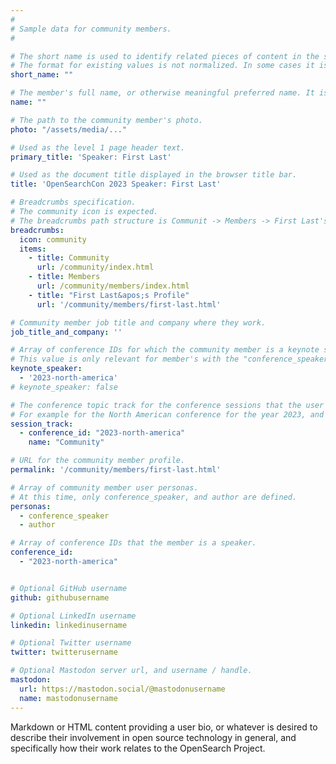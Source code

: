 ```yaml
---
#
# Sample data for community members.
#

# The short name is used to identify related pieces of content in the site. For example it is used in the "authors" array of blog posts, and it is used in the "presenters" array for OpenSearch Conference sessions to identify who is speaking.
# The format for existing values is not normalized. In some cases it is "first-initial-of-first-name" + "last-name", or matching a GitHub username, or something all together random. What is important is that it is unique within the system.
short_name: ""

# The member's full name, or otherwise meaningful preferred name. It is used in the templates for presenting content authors as well as the name of conference speakers.
name: ""

# The path to the community member's photo.
photo: "/assets/media/..."

# Used as the level 1 page header text.
primary_title: 'Speaker: First Last'

# Used as the document title displayed in the browser title bar.
title: 'OpenSearchCon 2023 Speaker: First Last'

# Breadcrumbs specification.
# The community icon is expected.
# The breadcrumbs path structure is Communit -> Members -> First Last's Profile.
breadcrumbs:
  icon: community
  items:
    - title: Community
      url: /community/index.html
    - title: Members
      url: /community/members/index.html
    - title: "First Last&apos;s Profile"
      url: '/community/members/first-last.html'

# Community member job title and company where they work.
job_title_and_company: ''

# Array of conference IDs for which the community member is a keynote speaker, if any, or boolean false otherwise.
# This value is only relevant for member's with the "conference_speaker" user persona.
keynote_speaker:
  - '2023-north-america'
# keynote_speaker: false

# The conference topic track for the conference sessions that the user is a speaker. These are shaped as an array of value pairs mapping conference ID and name. 
# For example for the North American conference for the year 2023, and the "Community" track:
session_track: 
  - conference_id: "2023-north-america"
    name: "Community"

# URL for the community member profile.
permalink: '/community/members/first-last.html'

# Array of community member user personas.
# At this time, only conference_speaker, and author are defined.
personas:
  - conference_speaker
  - author

# Array of conference IDs that the member is a speaker.
conference_id:
  - "2023-north-america"


# Optional GitHub username
github: githubusername

# Optional LinkedIn username
linkedin: linkedinusername

# Optional Twitter username
twitter: twitterusername

# Optional Mastodon server url, and username / handle.
mastodon:
  url: https://mastodon.social/@mastodonusername
  name: mastodonusername
---
```


Markdown or HTML content providing a user bio, or whatever is desired to describe their involvement in open source technology in general, and specifically how their work relates to the OpenSearch Project.
